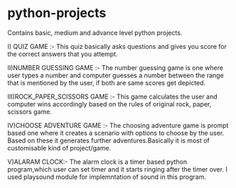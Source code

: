# python-projects
Contains basic, medium and advance level python projects.

I) QUIZ GAME :-
  This quiz basically asks questions and gives you score for the correct answers that you attempt.

II)NUMBER GUESSING GAME :-
  The number guessing game is one where user types a number and computer guesses a number 
  between the range that is mentioned by the user, if both are same scores get depicted.

III)ROCK_PAPER_SCISSORS GAME :-
  This game calculates the user and computer wins accordingly based on the rules of 
  original rock, paper, scissors game.

IV)CHOOSE ADVENTURE GAME :-
  The choosing adventure game is prompt based one where it creates a scenario with options to choose by the user.
  Based on these it generates further adventures.Basically it is most of customisable kind of project/game.

V)ALARAM CLOCK:-
  The alarm clock is a timer based python program,which user can set timer and it starts ringing after the timer over.
  I used playsound module for implemntation of sound in this program.
